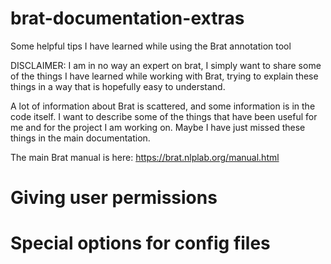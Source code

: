 # brat-documentation-extras
Some helpful tips I have learned while using the Brat annotation tool

DISCLAIMER: I am in no way an expert on brat, I simply want to share some of the things I have learned while working with Brat, trying to explain these things in a way that is hopefully easy to understand.

A lot of information about Brat is scattered, and some information is in the code itself. I want to describe some of the things that have been useful for me and for the project I am working on. Maybe I have just missed these things in the main documentation.

The main Brat manual is here:
https://brat.nlplab.org/manual.html


# Giving user permissions


# Special options for config files
